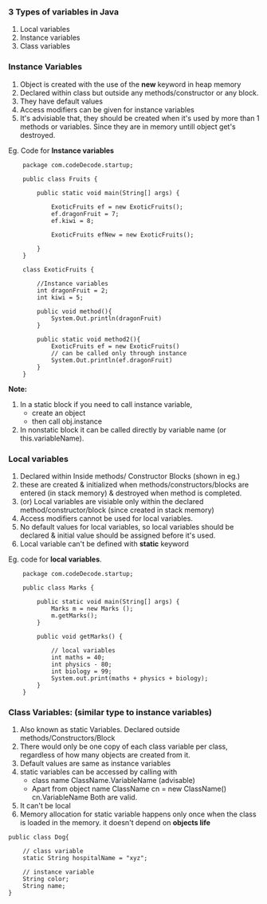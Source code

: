 ### 3 Types of variables in Java
1. Local variables
2. Instance variables
3. Class variables

### Instance Variables

1. Object is created with the use of the **new** keyword in heap memory
2. Declared within class but outside any methods/constructor or any block.
3. They have default values
4. Access modifiers can be given for instance variables
5. It's advisiable that, they should be created when it's used by more than 1 methods or variables. Since they are in memory untill object get's destroyed.

Eg. Code for **Instance variables**

```
    package com.codeDecode.startup;

    public class Fruits {

        public static void main(String[] args) {
            
            ExoticFruits ef = new ExoticFruits();
            ef.dragonFruit = 7;
            ef.kiwi = 8;
            
            ExoticFruits efNew = new ExoticFruits();
            
        }
    }

    class ExoticFruits {
        
        //Instance variables
        int dragonFruit = 2;
        int kiwi = 5;

        public void method(){
            System.Out.println(dragonFruit)
        }

        public static void method2(){
            ExoticFruits ef = new ExoticFruits()
            // can be called only through instance
            System.Out.println(ef.dragonFruit)
        } 
    }
```

**Note:** 
1. In a static block if you need to call instance variable,
    - create an object
    - then call obj.instance
2. In nonstatic block it can be called directly by variable name (or this.variableName).


### Local variables

1. Declared within Inside methods/ Constructor Blocks (shown in eg.)
2. these are created & initialized when methods/constructors/blocks are entered (in stack memory) & destroyed when method is completed. 
3. (or) Local variables are visiable only within the declared method/constructor/block (since created in stack memory)
4. Access modifiers cannot be used for local variables.
5. No default values for local variables, so local variables should be declared & initial value should be assigned before it's used.
6. Local variable can't be defined with **static** keyword


Eg. code for **local variables**.

```
    package com.codeDecode.startup;

    public class Marks {

        public static void main(String[] args) {
            Marks m = new Marks ();
            m.getMarks();
        }
        
        public void getMarks() {
        
            // local variables
            int maths = 40;
            int physics - 80;
            int biology = 99;
            System.out.print(maths + physics + biology);
        }
    }
```

### Class Variables: (similar type to instance variables)
1. Also known as static Variables. Declared outside methods/Constructors/Block
2. There would only be one copy of each class variable per class, regardless of how many objects are created from it.
3. Default values are same as instance variables
4. static variables can be accessed by calling with
    - class name 
        ClassName.VariableName (advisable)
    - Apart from object name
        ClassName cn = new ClassName()
        cn.VariableName
    Both are valid.
5. It can't be local
6. Memory allocation for static variable happens only once when the class is loaded in the memory. it doesn't depend on **objects life**


```
public class Dog{
    
    // class variable
    static String hospitalName = "xyz";
    
    // instance variable
    String color;
    String name;
}
```

